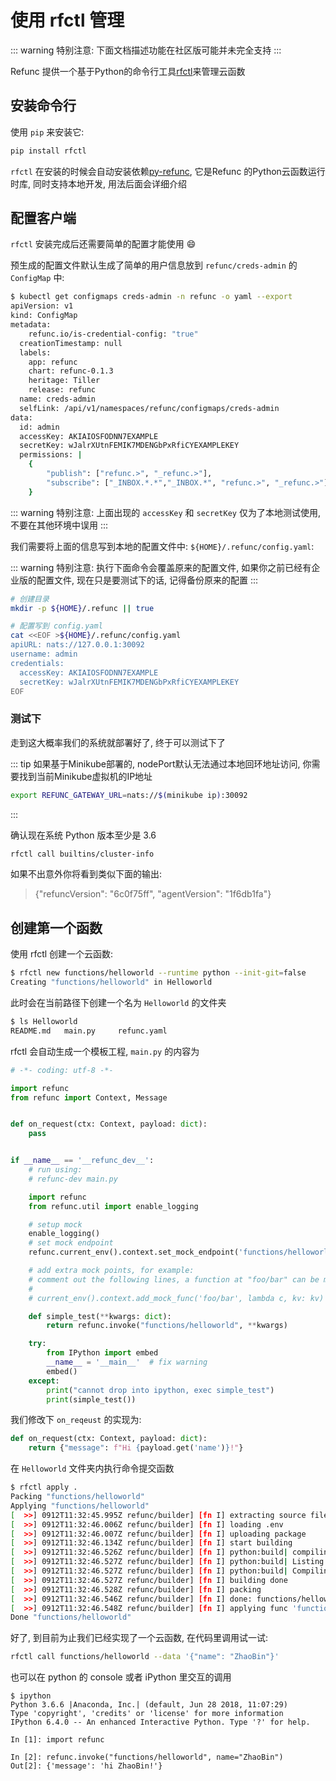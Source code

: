 # 使用 rfctl 管理

::: warning
特别注意: 下面文档描述功能在社区版可能并未完全支持
:::

Refunc 提供一个基于Python的命令行工具[rfctl](https://github.com/refunc/py-rfctl)来管理云函数

## 安装命令行

使用 `pip` 来安装它:

```bash
pip install rfctl
```

`rfctl` 在安装的时候会自动安装依赖[py-refunc](https://github.com/refunc/py-refunc), 它是Refunc 的Python云函数运行时库, 同时支持本地开发, 用法后面会详细介绍

## 配置客户端

`rfctl` 安装完成后还需要简单的配置才能使用 :smile:

预生成的配置文件默认生成了简单的用户信息放到 `refunc/creds-admin` 的 `ConfigMap` 中:

```bash
$ kubectl get configmaps creds-admin -n refunc -o yaml --export
apiVersion: v1
kind: ConfigMap
metadata:
    refunc.io/is-credential-config: "true"
  creationTimestamp: null
  labels:
    app: refunc
    chart: refunc-0.1.3
    heritage: Tiller
    release: refunc
  name: creds-admin
  selfLink: /api/v1/namespaces/refunc/configmaps/creds-admin
data:
  id: admin
  accessKey: AKIAIOSFODNN7EXAMPLE
  secretKey: wJalrXUtnFEMIK7MDENGbPxRfiCYEXAMPLEKEY
  permissions: |
    {
        "publish": ["refunc.>", "_refunc.>"],
        "subscribe": ["_INBOX.*.*","_INBOX.*", "refunc.>", "_refunc.>"]
    }
```

::: warning
特别注意: 上面出现的 `accessKey` 和 `secretKey` 仅为了本地测试使用, 不要在其他环境中误用
:::

我们需要将上面的信息写到本地的配置文件中: `${HOME}/.refunc/config.yaml`:

::: warning
特别注意: 执行下面命令会覆盖原来的配置文件, 如果你之前已经有企业版的配置文件, 现在只是要测试下的话, 记得备份原来的配置
:::

```bash
# 创建目录
mkdir -p ${HOME}/.refunc || true

# 配置写到 config.yaml
cat <<EOF >${HOME}/.refunc/config.yaml
apiURL: nats://127.0.0.1:30092
username: admin
credentials:
  accessKey: AKIAIOSFODNN7EXAMPLE
  secretKey: wJalrXUtnFEMIK7MDENGbPxRfiCYEXAMPLEKEY
EOF
```

### 测试下

走到这大概率我们的系统就部署好了, 终于可以测试下了

::: tip
如果基于Minikube部署的, nodePort默认无法通过本地回环地址访问, 你需要找到当前Minikube虚拟机的IP地址
```bash
export REFUNC_GATEWAY_URL=nats://$(minikube ip):30092
```
:::

确认现在系统 Python 版本至少是 3.6

```bash
rfctl call builtins/cluster-info
```

如果不出意外你将看到类似下面的输出:

> {"refuncVersion": "6c0f75ff", "agentVersion": "1f6db1fa"}

## 创建第一个函数

使用 rfctl 创建一个云函数:

```bash
$ rfctl new functions/helloworld --runtime python --init-git=false
Creating "functions/helloworld" in Helloworld
```

此时会在当前路径下创建一个名为 `Helloworld` 的文件夹

```bash
$ ls Helloworld
README.md   main.py     refunc.yaml
```

rfctl 会自动生成一个模板工程, `main.py` 的内容为

```python
# -*- coding: utf-8 -*-

import refunc
from refunc import Context, Message


def on_request(ctx: Context, payload: dict):
    pass


if __name__ == '__refunc_dev__':
    # run using:
    # refunc-dev main.py

    import refunc
    from refunc.util import enable_logging

    # setup mock
    enable_logging()
    # set mock endpoint
    refunc.current_env().context.set_mock_endpoint('functions/helloworld')

    # add extra mock points, for example:
    # comment out the following lines, a function at "foo/bar" can be mocked
    #
    # current_env().context.add_mock_func('foo/bar', lambda c, kv: kv)

    def simple_test(**kwargs: dict):
        return refunc.invoke("functions/helloworld", **kwargs)

    try:
        from IPython import embed
        __name__ = '__main__'  # fix warning
        embed()
    except:
        print("cannot drop into ipython, exec simple_test")
        print(simple_test())
```

我们修改下 `on_reqeust` 的实现为:

```python
def on_request(ctx: Context, payload: dict):
    return {"message": f"Hi {payload.get('name')}!"}
```

在 `Helloworld` 文件夹内执行命令提交函数

```bash
$ rfctl apply .
Packing "functions/helloworld"
Applying "functions/helloworld"
[  >>] 0912T11:32:45.995Z refunc/builder] [fn I] extracting source files
[  >>] 0912T11:32:46.006Z refunc/builder] [fn I] loading .env
[  >>] 0912T11:32:46.007Z refunc/builder] [fn I] uploading package
[  >>] 0912T11:32:46.134Z refunc/builder] [fn I] start building
[  >>] 0912T11:32:46.526Z refunc/builder] [fn I] python:build| compiling to pyc
[  >>] 0912T11:32:46.527Z refunc/builder] [fn I] python:build| Listing '.'...
[  >>] 0912T11:32:46.527Z refunc/builder] [fn I] python:build| Compiling './main.py'...
[  >>] 0912T11:32:46.527Z refunc/builder] [fn I] building done
[  >>] 0912T11:32:46.528Z refunc/builder] [fn I] packing
[  >>] 0912T11:32:46.546Z refunc/builder] [fn I] done: functions/helloworld/blobs/ab2c401b286a5dadf59e18a4282a2a33.tar.gz
[  >>] 0912T11:32:46.548Z refunc/builder] [fn I] applying func 'functions/helloworld'
Done "functions/helloworld"
```

好了, 到目前为止我们已经实现了一个云函数, 在代码里调用试一试:

```bash
rfctl call functions/helloworld --data '{"name": "ZhaoBin"}'
```

也可以在 python 的 console 或者 iPython 里交互的调用

```shell
$ ipython
Python 3.6.6 |Anaconda, Inc.| (default, Jun 28 2018, 11:07:29)
Type 'copyright', 'credits' or 'license' for more information
IPython 6.4.0 -- An enhanced Interactive Python. Type '?' for help.

In [1]: import refunc

In [2]: refunc.invoke("functions/helloworld", name="ZhaoBin")
Out[2]: {'message': 'hi ZhaoBin!'}
```
